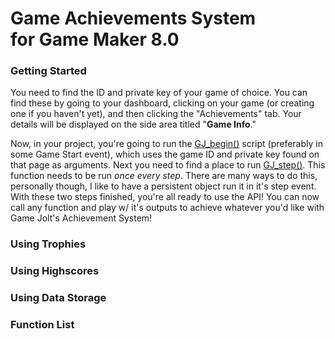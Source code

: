 <html>
<body>
<div class="header">
	<h1>Game Achievements System<br />for Game Maker 8.0</h1>
</div>
<div class="wrapper">
	<h3>Getting Started</h3>
	<p>You need to find the ID and private key of your game of choice. You can find these by going to your dashboard, clicking on your game (or creating one if you haven't yet), and then clicking the "Achievements" tab. Your details will be displayed on the side area titled "<strong>Game Info</strong>."</p>
	<p>Now, in your project, you're going to run the <a class="functionName" href="#GJ_begin">GJ_begin()</a> script (preferably in some Game Start event), which uses the game ID and private key found on that page as arguments. Next you need to find a place to run <a class="functionName" href="#GJ_step">GJ_step()</a>. This function needs to be run <em>once every step</em>. There are many ways to do this, personally though, I like to have a persistent object run it in it's step event. With these two steps finished, you're all ready to use the API! You can now call any function and play w/ it's outputs to achieve whatever you'd like with Game Jolt's Achievement System!</p>
	<h3>Using Trophies</h3>
	<p></p>
	<h3>Using Highscores</h3>
	<p></p>
	<h3>Using Data Storage</h3>
	<p></p>
	<h3>Function List</h3>
</div>
</body>
</html>
